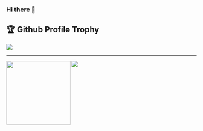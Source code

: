### Hi there 👋

<!--
**lyokha/lyokha** is a ✨ _special_ ✨ repository because its `README.md` (this file) appears on your GitHub profile.

Here are some ideas to get you started:

- 🔭 I’m currently working on ...
- 🌱 I’m currently learning ...
- 👯 I’m looking to collaborate on ...
- 🤔 I’m looking for help with ...
- 💬 Ask me about ...
- 📫 How to reach me: ...
- 😄 Pronouns: ...
- ⚡ Fun fact: ...
-->
<h2>🏆 Github Profile Trophy</h2>
<img src="https://github-profile-trophy.vercel.app/?username=lyokha&column=8"/>

---

<div>
  <img height="170" align="left" src="https://github-readme-stats.vercel.app/api?username=lyokha&count_private=true&include_all_commits=true" />
  <img src="https://github-readme-stats.vercel.app/api/top-langs/?username=lyokha&layout=compact" />
</div>
